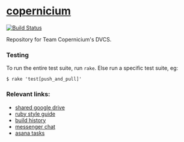 [copernicium][wiki]
===================


[![Build Status](https://travis-ci.org/jeremywrnr/copernicium.svg)](https://travis-ci.org/jeremywrnr/copernicium)


Repository for Team Copernicium's DVCS.


### Testing

To run the entire test suite, run `rake`. Else run a specific test suite, eg:

    $ rake 'test[push_and_pull]'


### Relevant links:

- [shared google drive](https://drive.google.com/open?id=0B3rmOUWm5OBlNzRnZTZEajFWZkU)
- [ruby style guide](https://github.com/styleguide/ruby)
- [build history](https://travis-ci.org/jeremywrnr/copernicium/builds)
- [messenger chat](https://www.messenger.com/t/563048860513155)
- [asana tasks](https://app.asana.com/0/56905660582491/calendar)


[wiki]:https://en.wikipedia.org/wiki/Copernicium
